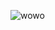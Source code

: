 ![wowo](https://user-images.githubusercontent.com/83157814/222927214-fc7cbefe-6b2c-412e-b10b-0a63824598dd.png)
